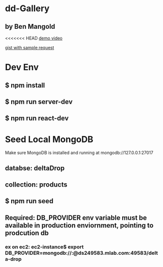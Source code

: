 # dd-Gallery
## by Ben Mangold

<<<<<<< HEAD
[demo video](https://www.dropbox.com/s/car3drvf8wecmhx/dd-gallery-screencap.mov?dl=0)

[gist with sample request](https://gist.github.com/benmangold/e686d23d396359a2a1314d489b799cbd)

# Dev Env
## $ npm install
## $ npm run server-dev
## $ npm run react-dev

# Seed Local MongoDB
Make sure MongoDB is installed and running at mongodb://127.0.0.1:27017

## databse: deltaDrop
## collection: products
## $ npm run seed

## Required: DB_PROVIDER env variable must be available in production enviornment, pointing to prodcution db
### ex on ec2: ec2-instance$ export DB_PROVIDER=mongodb://<un>:<pw>@ds249583.mlab.com:49583/delta-drop


